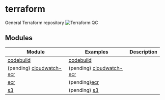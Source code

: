 # terraform

General Terraform repository
![Terraform QC](https://github.com/ddproxy/terraform/actions/workflows/terraform.yaml/badge.svg)

## Modules

| Module                                               | Examples                                              | Description |
|------------------------------------------------------|-------------------------------------------------------|-------------|
| [codebuild](./modules/codebuild)                     | [codebuild](./examples/codebuild)                     |             |
| (pending) [cloudwatch-ecr](./modules/cloudwatch-ecr) | (pending) [cloudwatch-ecr](./examples/cloudwatch-ecr) |             |
| [ecr](./modules/ecr)                                 | (pending)[ecr](./examples/ecr)                        |             |
| [s3](./modules/s3-bucket)                            | (pending) [s3](./examples/s3-bucket)                  |             |
